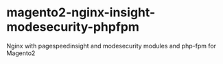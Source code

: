 # magento2-nginx-insight-modesecurity-phpfpm
Nginx with pagespeedinsight and modesecurity modules and php-fpm for Magento2
